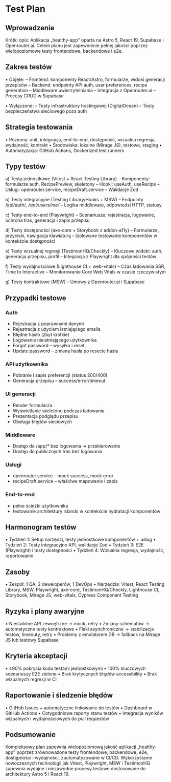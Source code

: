 # Test Plan

## Wprowadzenie

Krótki opis: Aplikacja „healthy-app" oparta na Astro 5, React 19, Supabase i Openrouter.ai. Celem planu jest zapewnienie pełnej jakości poprzez wielopoziomowe testy frontendowe, backendowe i e2e.

## Zakres testów

• Objęte:
– Frontend: komponenty React/Astro, formularze, widoki generacji przepisów
– Backend: endpointy API auth, user preferences, recipe generation
– Middleware uwierzytelniania
– Integracja z Openrouter.ai
– Procesy CRUD w Supabase

• Wyłączone:
– Testy infrastruktury hostingowej (DigitalOcean)
– Testy bezpieczeństwa sieciowego poza auth

## Strategia testowania

• Poziomy: unit, integracja, end-to-end, dostępność, wizualna regresja, wydajność, kontrakt
• Środowiska: lokalne (Mirage JS), testowe, staging
• Automatyzacja: GitHub Actions, Dockerized test runners

## Typy testów

a) Testy jednostkowe (Vitest + React Testing Library)
– Komponenty: formularze auth, RecipePreview, skeletony
– Hooki: useAuth, useRecipe
– Usługi: openrouter.service, recipeDraft.service
– Walidacje Zod

b) Testy integracyjne (Testing Library/Hooks + MSW)
– Endpointy /api/auth/*, /api/users/me/*
– Logika middleware, odpowiedzi HTTP, statusy

c) Testy end-to-end (Playwright)
– Scenariusze: rejestracja, logowanie, ochrona tras, generacja i zapis przepisu

d) Testy dostępności (axe-core + Storybook z addon-a11y)
– Formularze, przyciski, nawigacja klawiaturą
– Izolowane testowanie komponentów w kontekście dostępności

e) Testy wizualnej regresji (TestimonHQ/Checkly)
– Kluczowe widoki: auth, generacja przepisu, profil
– Integracja z Playwright dla spójności testów

f) Testy wydajnościowe (Lighthouse CI + web-vitals)
– Czas ładowania SSR, Time to Interactive
– Monitorowanie Core Web Vitals w czasie rzeczywistym

g) Testy kontraktowe (MSW)
– Umowy z Openrouter.ai i Supabase

## Przypadki testowe

### Auth

- Rejestracja z poprawnymi danymi
- Rejestracja z użyciem istniejącego emaila
- Błędne hasło (zbyt krótkie)
- Logowanie nieistniejącego użytkownika
- Forgot password – wysyłka i reset
- Update password – zmiana hasła po resecie hasła

### API użytkownika

- Pobranie i zapis preferencji (status 200/400)
- Generacja przepisu – success/error/timeout

### UI generacji

- Render formularza
- Wyświetlanie skeletonu podczas ładowania
- Prezentacja podglądu przepisu
- Obsługa błędów sieciowych
  
### Middleware

- Dostęp do /app/* bez logowania → przekierowanie
- Dostęp do publicznych tras bez logowania

### Usługi

- openrouter.service – mock success, mock error
- recipeDraft.service – właściwe mapowanie i zapis

### End-to-end

- pełne ścieżki użytkownika
- testowanie architektury islands w kontekście hydratacji komponentów 

## Harmonogram testów

• Tydzień 1: Setup narzędzi, testy jednostkowe komponentów + usług
• Tydzień 2: Testy integracyjne API, walidacje Zod
• Tydzień 3: E2E (Playwright) i testy dostępności
• Tydzień 4: Wizualna regresja, wydajność, raportowanie

## Zasoby

• Zespół: 1 QA, 2 deweloperów, 1 DevOps
• Narzędzia: Vitest, React Testing Library, MSW, Playwright, axe-core, TestimonHQ/Checkly, Lighthouse CI, Storybook, Mirage JS, web-vitals, Cypress Component Testing

## Ryzyka i plany awaryjne

• Niestabilne API zewnętrzne → mock, retry
• Zmiany schematów → automatyczne testy kontraktowe
• Flaki asynchroniczne → stabilizacja testów, timeouty, retry
• Problemy z emulatorem DB → fallback na Mirage JS lub testowy Supabase

## Kryteria akceptacji

• ≥90% pokrycia kodu testami jednostkowymi
• 100% kluczowych scenariuszy E2E zielone
• Brak krytycznych błędów accessibility
• Brak wizualnych regresji w CI

## Raportowanie i śledzenie błędów

• GitHub Issues + automatyczne linkowanie do testów
• Dashboard w GitHub Actions
• Cotygodniowe raporty stanu testów
• Integracja wyników wizualnych i wydajnościowych do pull requestów

## Podsumowanie

Kompleksowy plan zapewnia wielopoziomową jakość aplikacji „healthy-app" poprzez zrównoważone testy frontendowe, backendowe, e2e, dostępności i wydajności, zautomatyzowane w CI/CD. Wykorzystanie nowoczesnych technologii jak Vitest, Playwright, MSW i TestimonHQ zapewnia wydajne i niezawodne procesy testowe dostosowane do architektury Astro 5 i React 19.
